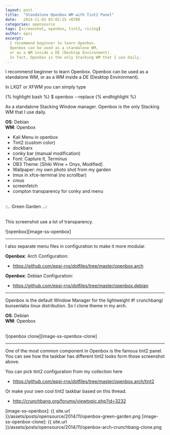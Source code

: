 ```yaml
---
layout: post
title:  "Standalone Openbox WM with Tint2 Panel"
date:   2014-11-02 03:02:15 +0700
categories: opensource
tags: [screenshot, openbox, tint2, ricing]
author: epsi
excerpt:
  I recommend beginner to learn Openbox.
  Openbox can be used as a standalone WM,
  or as a WM inside a DE (Desktop Environment). 
  In fact, Openbox is the only Stacking WM that I use daily.  
---
```


I recommend beginner to learn Openbox.
Openbox can be used as a standalone WM,
or as a WM inside a DE (Desktop Environment). 

In LXQT or XFWM you can simply type

{% highlight bash %}
$ openbox --replace
{% endhighlight %} 

As a standalone Stacking Window manager.
Openbox is the only Stacking WM that I use daily.

**OS**: Debian<br/>
**WM**: Openbox<br/>
+ Kali Menu in openbox<br/>
+ Tint2 (custom color)<br/>
+ dockbarx<br/>
+ conky bar (manual modification)<br/>
+ Font: Capture It, Terminus<br/>
+ OB3 Theme: [Shiki Wine + Onyx, Modified]<br/>
+ Wallpaper: my own photo shot from my garden<br/>
+ tmux in xfce-terminal (no scrollbar)<br/>
+ cmus<br/>
+ screenfetch<br/>
+ compton transparency for conky and menu<br/>
<br/>
::.. Green Garden ..::<br/>
<br/>

This screenshot use a lot of transparency.
<br/>

![openbox][image-ss-openbox]
<br/>

<hr/>

I also separate menu files in configuration to make it more modular.

**Openbox**: Arch Configuration:

* <https://github.com/epsi-rns/dotfiles/tree/master/openbox.arch>

**Openbox**: Debian Configuration:

* <https://github.com/epsi-rns/dotfiles/tree/master/openbox.debian>

<hr/>

Openbox is the default Window Manager for the lightweight #! crunchbang/ 
bunsenlabs linux distribution. So I clone theme in my arch.

**OS**: Debian<br/>
**WM**: Openbox<br/>
<br/>

![openbox clone][image-ss-openbox-clone]

<hr/>

One of the most common component in Openbox is the famous tint2 panel.
You can see how the taskbar has different tint2 looks form those screenshot above.

You can pick tint2 configuration from my collection here 

* <https://github.com/epsi-rns/dotfiles/tree/master/openbox.arch/tint2>

Or make your own cool tint2 taskbar based on this thread.

* <http://crunchbang.org/forums/viewtopic.php?id=3232>



[image-ss-openbox]: {{ site.url }}/assets/posts/opensource/2014/11/openbox-green-garden.png
[image-ss-openbox-clone]: {{ site.url }}/assets/posts/opensource/2014/11/openbox-arch-crunchbang-clone.png

